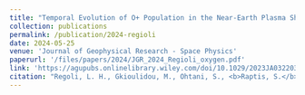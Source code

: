```yaml
---
title: "Temporal Evolution of O+ Population in the Near-Earth Plasma Sheet During Geomagnetic Storms as Observed by the Magnetospheric Multiscale Mission"
collection: publications
permalink: /publication/2024-regioli
date: 2024-05-25
venue: 'Journal of Geophysical Research - Space Physics'
paperurl: '/files/papers/2024/JGR_2024_Regioli_oxygen.pdf'
link: 'https://agupubs.onlinelibrary.wiley.com/doi/10.1029/2023JA032203'
citation: "Regoli, L. H., Gkioulidou, M., Ohtani, S., <b>Raptis, S.</b>, Mouikis, C. G., Kistler, L. M., et al. (2024). Temporal evolution of O+ population in the near-Earth plasma sheet during geomagnetic storms as observed by the magnetospheric multiscale mission. Journal of Geophysical Research: Space Physics, 129, e2023JA032203. https://doi.org/10.1029/2023JA032203"
---
```



